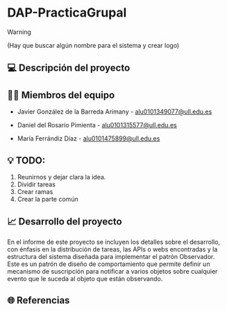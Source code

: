 # DAP-PracticaGrupal

> [!WARNING]  
> (Hay que buscar algún nombre para el sistema y crear logo)

## 💻 Descripción del proyecto 
## 👨‍💻 Miembros del equipo

- Javier González de la Barreda Arimany - alu0101349077@ull.edu.es

- Daniel del Rosario Pimienta - alu0101315577@ull.edu.es

- María Ferrándiz Díaz - alu0101475899@ull.edu.es

## 💡 TODO:

1. Reunirnos y dejar clara la idea.
2. Dividir tareas
3. Crear ramas
4. Crear la parte común


## 📈 Desarrollo del proyecto

En el informe de este proyecto se incluyen los detalles sobre el desarrollo, con énfasis en la distribución de tareas, las APIs o webs encontradas y la estructura del sistema diseñada para implementar el patrón Observador. Este es un patrón de diseño de comportamiento que permite definir un mecanismo de suscripción para notificar a varios objetos sobre cualquier evento que le suceda al objeto que están observando.

## 🌐 Referencias
